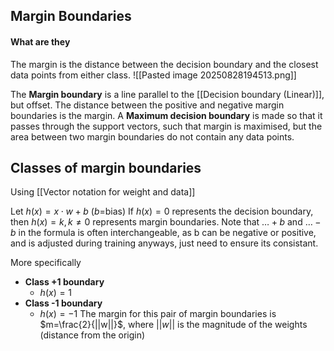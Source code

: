 ## Margin Boundaries

#### What are they

The margin is the distance between the decision boundary and the closest data points from either class.
![[Pasted image 20250828194513.png]]


The **Margin boundary** is a line parallel to the [[Decision boundary (Linear)]], but offset.
The distance between the positive and negative margin boundaries is the margin.
A **Maximum decision boundary** is made so that it passes through the support vectors, such that margin is maximised, but the area between two margin boundaries do not contain any data points.


## Classes of margin boundaries
Using [[Vector notation for weight and data]]

Let $h(x)=x\cdot w+b$ ($b$=bias)
If $h(x)=0$ represents the decision boundary, then $h(x)=k,k\neq{0}$ represents margin boundaries.
Note that $\dots+b$ and $\dots-b$ in the formula is often interchangeable, as b can be negative or positive, and is adjusted during training anyways, just need to ensure its consistant.

More specifically
- **Class +1 boundary**
	- $h(x)=1$
- **Class -1 boundary**
	- $h(x)=-1$
The margin for this pair of margin boundaries is $m=\frac{2}{||w||}$, where $||w||$ is the magnitude of the weights (distance from the origin)

